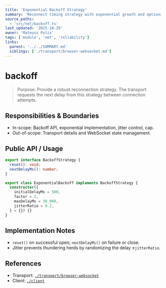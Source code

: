 ```yaml
---
title: 'Exponential Backoff Strategy'
summary: 'Reconnect timing strategy with exponential growth and optional jitter; pluggable via a simple interface.'
source_paths:
  - 'src/net/backoff.ts'
last_updated: '2025-10-29'
owner: 'Mateusz Polis'
tags: ['module', 'net', 'reliability']
links:
  parent: '../../SUMMARY.md'
  siblings: ['./transport/browser-websocket.md']
---
```


# backoff

> Purpose: Provide a robust reconnection strategy. The transport requests the next delay from this strategy between connection attempts.

## Responsibilities & Boundaries

- In-scope: Backoff API, exponential implementation, jitter control, cap.
- Out-of-scope: Transport details and WebSocket state management.

## Public API / Usage

```ts
export interface BackoffStrategy {
  reset(): void;
  nextDelayMs(): number;
}

export class ExponentialBackoff implements BackoffStrategy {
  constructor({
    initialDelayMs = 500,
    factor = 2,
    maxDelayMs = 30_000,
    jitterRatio = 0.2,
  } = {}) {}
}
```

## Implementation Notes

- `reset()` on successful open; `nextDelayMs()` on failure or close.
- Jitter prevents thundering herds by randomizing the delay ±`jitterRatio`.

## References

- Transport: [`./transport/browser-websocket`](./transport/browser-websocket.md)
- Client: [`./client`](./client.md)
